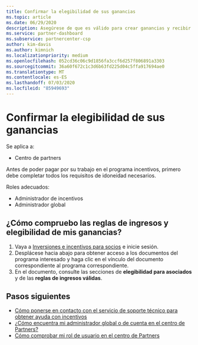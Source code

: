 ```yaml
---
title: Confirmar la elegibilidad de sus ganancias
ms.topic: article
ms.date: 06/29/2020
description: Asegúrese de que es válido para crear ganancias y recibir el pago por el programa de incentivos.
ms.service: partner-dashboard
ms.subservice: partnercenter-csp
author: kim-davis
ms.author: kimnich
ms.localizationpriority: medium
ms.openlocfilehash: 052cd36c06c9d1856fa3ccf6d257f806891a3303
ms.sourcegitcommit: 36a60f672c1c3d6b63fd225d04c5ffa917694ae0
ms.translationtype: MT
ms.contentlocale: es-ES
ms.lasthandoff: 07/03/2020
ms.locfileid: "85949693"
---
```

# <a name="confirm-your-earnings-eligibility"></a>Confirmar la elegibilidad de sus ganancias

Se aplica a:

- Centro de partners

Antes de poder pagar por su trabajo en el programa incentivos, primero debe completar todos los requisitos de idoneidad necesarios.

Roles adecuados:

- Administrador de incentivos
- Administrador global

## <a name="how-do-i-check-my-earning-eligibility-and-revenue-rules"></a>¿Cómo compruebo las reglas de ingresos y elegibilidad de mis ganancias?

1. Vaya a [Inversiones e incentivos para socios](https://partner.microsoft.com/membership/partner-incentives) e inicie sesión.
2. Desplácese hacia abajo para obtener acceso a los documentos del programa interesado y haga clic en el vínculo del documento correspondiente al programa correspondiente.
3. En el documento, consulte las secciones de **elegibilidad para asociados** y de las **reglas de ingresos válidas**.

## <a name="next-steps"></a>Pasos siguientes

- [Cómo ponerse en contacto con el servicio de soporte técnico para obtener ayuda con incentivos](https://support.microsoft.com/help/4014850)
- [¿Cómo encuentra mi administrador global o de cuenta en el centro de Partners?](https://support.microsoft.com/help/4534519)
- [Cómo comprobar mi rol de usuario en el centro de Partners](https://support.microsoft.com/help/4534700)
